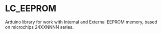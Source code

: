 # LC_EEPROM

Arduino library for work with Internal and External EEPROM memory, based on microchips 24XXNNNN series.